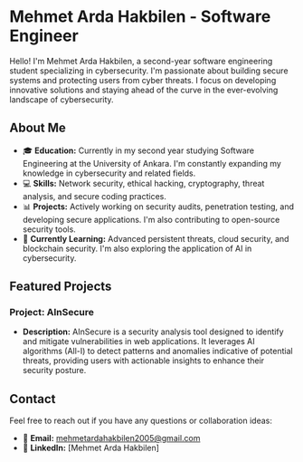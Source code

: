 # Mehmet Arda Hakbilen - Software Engineer

Hello! I'm Mehmet Arda Hakbilen, a second-year software engineering student specializing in cybersecurity. I'm passionate about building secure systems and protecting users from cyber threats. I focus on developing innovative solutions and staying ahead of the curve in the ever-evolving landscape of cybersecurity.

## About Me
- 🎓 **Education:** Currently in my second year studying Software Engineering at the University of Ankara. I'm constantly expanding my knowledge in cybersecurity and related fields.
- 💻 **Skills:** Network security, ethical hacking, cryptography, threat analysis, and secure coding practices.
- 📊 **Projects:** Actively working on security audits, penetration testing, and developing secure applications. I'm also contributing to open-source security tools.
- 🌱 **Currently Learning:** Advanced persistent threats, cloud security, and blockchain security. I'm also exploring the application of AI in cybersecurity.

## Featured Projects
### Project: AInSecure
- **Description:** AInSecure is a security analysis tool designed to identify and mitigate vulnerabilities in web applications. It leverages AI algorithms (All-I) to detect patterns and anomalies indicative of potential threats, providing users with actionable insights to enhance their security posture.

## Contact
Feel free to reach out if you have any questions or collaboration ideas:

- 📧 **Email:** [mehmetardahakbilen2005@gmail.com](mailto:mehmethakbilen2005@gmail.com)
- 💼 **LinkedIn:** [Mehmet Arda Hakbilen]
